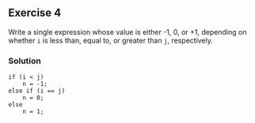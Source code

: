 ## Exercise 4
Write a single expression whose value is either -1, 0, or +1, depending on whether `i` is less than, equal to, or greater than `j`, respectively.

### Solution
```
if (i < j)
    n = -1;
else if (i == j)
    n = 0;
else
    n = 1;
```